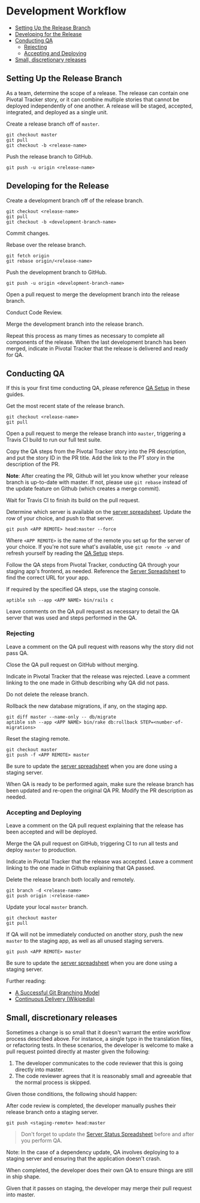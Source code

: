 # Development Workflow

- [Setting Up the Release Branch](#setting-up-the-release-branch)
- [Developing for the Release](#developing-for-the-release)
- [Conducting QA](#conducting-qa)
  + [Rejecting](#rejecting)
  + [Accepting and Deploying](#accepting-and-deploying)
- [Small, discretionary releases](#small-discretionary-releases)

## Setting Up the Release Branch

As a team, determine the scope of a release. The release can contain one
Pivotal Tracker story, or it can combine multiple stories that cannot be
deployed independently of one another. A release will be staged, accepted,
integrated, and deployed as a single unit.

Create a release branch off of `master`.

    git checkout master
    git pull
    git checkout -b <release-name>

Push the release branch to GitHub.

    git push -u origin <release-name>

## Developing for the Release

Create a development branch off of the release branch.

    git checkout <release-name>
    git pull
    git checkout -b <development-branch-name>

Commit changes.

Rebase over the release branch.

    git fetch origin
    git rebase origin/<release-name>

Push the development branch to GitHub.

    git push -u origin <development-branch-name>

Open a pull request to merge the development branch into the release branch.

Conduct Code Review.

Merge the development branch into the release branch.

Repeat this process as many times as necessary to complete all
components of the release. When the last development branch has been
merged, indicate in Pivotal Tracker that the release is delivered and
ready for QA.

## Conducting QA

If this is your first time conducting QA, please reference [QA Setup](qa-setup.md) in these guides.

Get the most recent state of the release branch.

    git checkout <release-name>
    git pull

Open a pull request to merge the release branch into `master`, triggering a Travis CI build to run our full test suite.

Copy the QA steps from the Pivotal Tracker story into the PR description, and put the story ID in the PR title. Add the link to the PT story in the description of the PR.

**Note**: After creating the PR, Github will let you know whether your release branch is up-to-date with master. If not, please use `git rebase` instead of the update feature on Github (which creates a merge commit).

Wait for Travis CI to finish its build on the pull request.

Determine which server is available on the [server spreadsheet][server-spreadsheet]. Update the row of your choice, and push to that server.

    git push <APP REMOTE> head:master --force

Where `<APP REMOTE>` is the name of the remote you set up for the server of your choice. If you're not sure what's available, use `git remote -v` and refresh yourself by reading the [QA Setup](qa-setup.md) steps.

Follow the QA steps from Pivotal Tracker, conducting QA through your staging app's frontend, as needed. Reference the [Server Spreadsheet][server-spreadsheet] to find the correct URL for your app.

If required by the specified QA steps, use the staging console.

    aptible ssh --app <APP NAME> bin/rails c

Leave comments on the QA pull request as necessary to detail the QA server that was used and steps performed in the QA.

### Rejecting

Leave a comment on the QA pull request with reasons why the story did not pass QA.

Close the QA pull request on GitHub without merging.

Indicate in Pivotal Tracker that the release was rejected. Leave a comment linking to the one made in Github describing why QA did not pass.

Do not delete the release branch.

Rollback the new database migrations, if any, on the staging app.

    git diff master --name-only -- db/migrate
    aptible ssh --app <APP NAME> bin/rake db:rollback STEP=<number-of-migrations>

Reset the staging remote.

    git checkout master
    git push -f <APP REMOTE> master

Be sure to update the [server spreadsheet](server-spreadsheet) when you are done using a staging server.

When QA is ready to be performed again, make sure the release branch has been updated and re-open the original QA PR. Modify the PR description as needed.

### Accepting and Deploying

Leave a comment on the QA pull request explaining that the release has been accepted and will be deployed.

Merge the QA pull request on GitHub, triggering CI to run all tests and deploy `master` to production.

Indicate in Pivotal Tracker that the release was accepted. Leave a comment linking to the one made in Github explaining that  QA passed.

Delete the release branch both locally and remotely.

    git branch -d <release-name>
    git push origin :<release-name>

Update your local `master` branch.

    git checkout master
    git pull

If QA will not be immediately conducted on another story, push the new `master` to the staging app, as well as all unused staging servers.

    git push <APP REMOTE> master

Be sure to update the [server spreadsheet][server-spreadsheet] when you are done using a staging server.

Further reading:

- [A Successful Git Branching Model](http://nvie.com/posts/a-successful-git-branching-model/)
- [Continuous Delivery (Wikipedia)](https://en.wikipedia.org/wiki/Continuous_delivery)

## Small, discretionary releases

Sometimes a change is so small that it doesn't warrant the entire
workflow process described above. For instance, a single typo in
the translation files, or refactoring tests. In
these scenarios, the developer is welcome to make a pull request
pointed directly at master given the following:

1. The developer communicates to the code reviewer that this is
going directly into master.
2. The code reviewer agrees that it is reasonably small and agreeable
that the normal process is skipped.

Given those conditions, the following should happen:

After code review is completed, the developer manually pushes
their release branch onto a staging server.

    git push <staging-remote> head:master

> Don't forget to update the [Server Status Spreadsheet][server-spreadsheet] before and after you perform QA.

Note: In the case of a dependency update, QA involves deploying to a staging server and ensuring that the application doesn't crash.

When completed, the developer does their own QA to ensure things
are still in ship shape.

Given that it passes on staging, the developer may merge their
pull request into master.

[server-spreadsheet]: https://docs.google.com/spreadsheets/d/1qZ5x80cYXHxACJbZ20W5MqH6ETRFDmaLTnsjaqen6O0/edit
